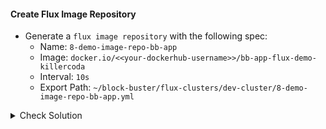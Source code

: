 #### Create Flux Image Repository
- Generate a `flux image repository` with the following spec:
    - Name: `8-demo-image-repo-bb-app`
    - Image: `docker.io/<<your-dockerhub-username>>/bb-app-flux-demo-killercoda`
    - Interval: `10s`
    - Export Path: `~/block-buster/flux-clusters/dev-cluster/8-demo-image-repo-bb-app.yml`

<details><summary>Check Solution</summary>

```
flux create image repository 8-demo-image-repo-bb-app \
--image docker.io/$DOCKER_USERNAME/bb-app-flux-demo-killercoda \
--interval 10s \
--export > ~/block-buster/flux-clusters/dev-cluster/8-demo-image-repo-bb-app.yml
```{{exec}}

</details>

<br>

#### Check the Generated YAML
```
cat ~/block-buster/flux-clusters/dev-cluster/8-demo-image-repo-bb-app.yml
```{{exec}}

<br>

#### Add, Commit, Push the changes
> When prompted for `password` use the `GitHub PAT - Personal Access Token` used in earlier steps.

```
cd ~/block-buster
git config --global user.email "fluxcd@killercoda.com"
git config --global user.name "FluxCD-Killercoda"
git pull
git add .
git commit -m 8-demo
git push
```{{exec}}

> Note the `commit id` displayed after the `git push` operation.

<br>

###### ****If you face any issue or have a new suggestion, please raise it here: [issues tracker](https://github.com/sidd-harth/fluxcd-tracker/issues)*